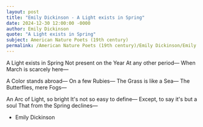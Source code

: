 ```yaml
---
layout: post
title: "Emily Dickinson - A Light exists in Spring"
date: 2024-12-30 12:00:00 -0000
author: Emily Dickinson
quote: "A Light exists in Spring"
subject: American Nature Poets (19th century)
permalink: /American Nature Poets (19th century)/Emily Dickinson/Emily Dickinson - A Light exists in Spring
---
```


A Light exists in Spring
Not present on the Year
At any other period—
When March is scarcely here—

A Color stands abroad—
On a few Rubies—
The Grass is like a Sea—
The Butterflies, mere Fogs—

An Arc of Light, so bright
It's not so easy to define—
Except, to say it's but a soul
That from the Spring declines—

- Emily Dickinson
